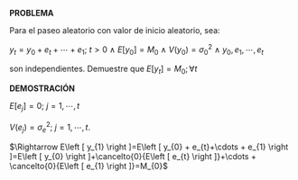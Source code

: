 **PROBLEMA**

Para el paseo aleatorio con valor de inicio aleatorio, sea:

$y_{t}=y_{0}+e_{t}+\cdots +e_{1}$; $t>0$ $\wedge$ $E\left [ y_{0} \right ]=M_{0}$ $\wedge$ $V\left ( y_{0} \right )=\sigma_{0}^{2}$ $\wedge$ $y_{0},e_{1},\cdots ,e_{t}$

son independientes.
Demuestre que $E\left [ y_{t} \right ]=M_{0}; \forall t$

**DEMOSTRACIÓN**

$E\left [ e_{j} \right ]=0$; $j=1,\cdots ,t$

$V\left ( e_{j} \right )=\sigma_{e}^{2}$; $j=1,\cdots ,t.$

$\Rightarrow E\left [ y_{1} \right ]=E\left [ y_{0} + e_{t}+\cdots + e_{1} \right ]=E\left [ y_{0} \right ]+\cancelto{0}{E\left [ e_{t} \right ]}+\cdots + \cancelto{0}{E\left [ e_{1} \right ]}=M_{0}$
